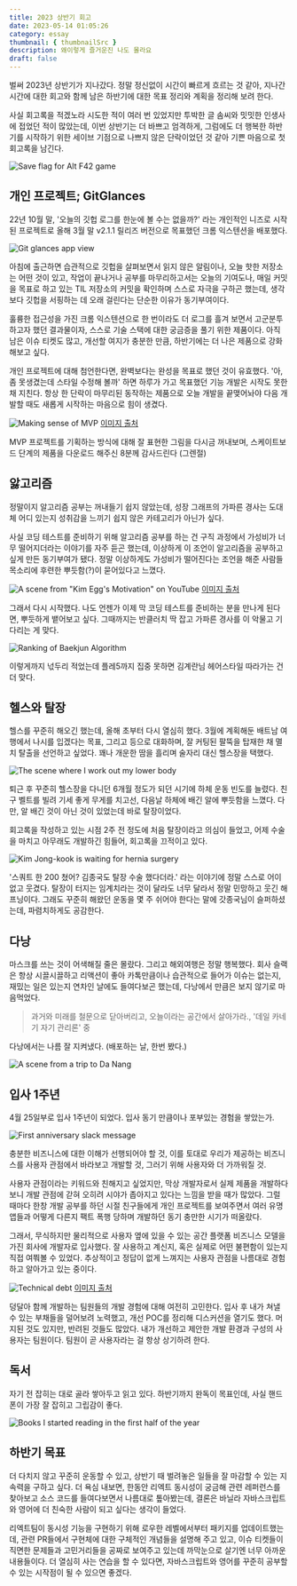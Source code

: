 ```yaml
---
title: 2023 상반기 회고
date: 2023-05-14 01:05:26
category: essay
thumbnail: { thumbnailSrc }
description: 왜이렇게 즐거운진 나도 몰라요
draft: false
---
```


벌써 2023년 상반기가 지나갔다. 정말 정신없이 시간이 빠르게 흐르는 것 같아, 지나간 시간에 대한
회고와 함께 남은 하반기에 대한 목표 정리와 계획을 정리해 보려 한다.

사실 회고록을 적겠노라 시도한 적이 여러 번 있었지만 투박한 글 솜씨와 밋밋한 인생사에 접었던 적이 많았는데,
이번 상반기는 더 바쁘고 엄격하게, 그럼에도 더 행복한 하반기를 시작하기 위한 세이브 기점으로 나쁘지 않은
단락이었던 것 같아 기쁜 마음으로 첫 회고록을 남긴다.

![Save flag for Alt F42 game](./images/2023-first-half-retrospect/save-point.png)

## 개인 프로젝트; GitGlances

22년 10월 말, '오늘의 깃헙 로그를 한눈에 볼 수는 없을까?' 라는 개인적인 니즈로 시작된 프로젝트로
올해 3월 말 v2.1.1 릴리즈 버전으로 목표했던 크롬 익스텐션을 배포했다.

![Git glances app view](images/2023-first-half-retrospect/git-glances.png)

아침에 출근하면 습관적으로 깃헙을 살펴보면서 읽지 않은 알림이나, 오늘 핫한 저장소는 어떤 것이 있고,
작업이 끝나거나 공부를 마무리하고서는 오늘의 기여도나, 매일 커밋을 목표로 하고 있는 TIL 저장소의 커밋을
확인하며 스스로 자극을 구하곤 했는데, 생각보다 깃헙을 서핑하는 데 오래 걸린다는 단순한 이유가 동기부여이다.

훌륭한 접근성을 가진 크롬 익스텐션으로 한 번이라도 더 로그를 흘겨 보면서 고군분투하고자 했던 결과물이자,
스스로 기술 스택에 대한 궁금증을 풀기 위한 제품이다. 아직 남은 이슈 티켓도 많고, 개선할 여지가 충분한 만큼,
하반기에는 더 나은 제품으로 강화해보고 싶다.

개인 프로젝트에 대해 첨언한다면, 완벽보다는 완성을 목표로 했던 것이 유효했다. '아, 좀 못생겼는데 스타일
수정해 볼까' 하면 하루가 가고 목표했던 기능 개발은 시작도 못한 채 지친다. 항상 한 단락이 마무리된 동작하는
제품으로 오늘 개발을 끝맺어놔야 다음 개발할 때도 새롭게 시작하는 마음으로 힘이 생겼다.

![Making sense of MVP](./images/2023-first-half-retrospect/mvp.png)
[이미지 출처](https://blog.crisp.se/2016/01/25/henrikkniberg/making-sense-of-mvp)

MVP 프로젝트를 기획하는 방식에 대해 잘 표현한 그림을 다시금 꺼내보며, 스케이트보드 단계의 제품을 다운로드
해주신 8분께 감사드린다 (그렌절)

## 앓고리즘

정말이지 알고리즘 공부는 꺼내들기 쉽지 않았는데, 성장 그래프의 가파른 경사는 도대체 어디 있는지 성취감을 느끼기
쉽지 않은 카테고리가 아닌가 싶다.

사실 코딩 테스트를 준비하기 위해 알고리즘 공부를 하는 건 구직 과정에서 가성비가 너무 떨어지더라는 이야기를 자주
듣곤 했는데, 이상하게 이 조언이 알고리즘을 공부하고 싶게 만든 동기부여가 됐다. 정말 이상하게도 가성비가 떨어진다는
조언을 해준 사람들 목소리에 후련한 뿌듯함(?)이 묻어있다고 느꼈다.

![A scene from "Kim Egg's Motivation" on YouTube](./images/2023-first-half-retrospect/motivation.png)
[이미지 출처](https://www.youtube.com/watch?v=Qd1MBEhkWU8)

그래서 다시 시작했다. 나도 언젠가 이제 막 코딩 테스트를 준비하는 분을 만나게 된다면, 뿌듯하게 뱉어보고 싶다.
그때까지는 반클러치 딱 잡고 가파른 경사를 이 악물고 기다리는 게 맞다.

![Ranking of Baekjun Algorithm](./images/2023-first-half-retrospect/baekjoon.png)

이렇게까지 넋두리 적었는데 플레5까지 집중 못하면 김계란님 헤어스타일 따라가는 건 더 맞다.

## 헬스와 탈장

헬스를 꾸준히 해오긴 했는데, 올해 초부터 다시 열심히 했다. 3월에 계획해둔 배트남 여행에서 나시를 입겠다는
목표, 그리고 등으로 대화하며, 잘 커팅된 팔뚝을 탑재한 채 멸치 탈출을 선언하고 싶었다. 꽤나 개운한 땀을 흘리며
술자리 대신 헬스장을 택했다.

![The scene where I work out my lower body](./images/2023-first-half-retrospect/training.jpeg)

퇴근 후 꾸준히 헬스장을 다니던 6개월 정도가 되던 시기에 하체 운동 빈도를 늘렸다. 친구 벨트를 빌려 기세 좋게
무게를 치고선, 다음날 하체에 배긴 알에 뿌듯함을 느꼈다. 다만, 알 배긴 것이 아닌 것이 있었는데 바로 탈장이었다.

회고록을 작성하고 있는 시점 2주 전 정도에 처음 탈장이라고 의심이 들었고, 어제 수술을 마치고 아무래도 개발하긴
힘들어, 회고록을 끄적이고 있다.

![Kim Jong-kook is waiting for hernia surgery](./images/2023-first-half-retrospect/kimjongkook-1.png)

'스쿼트 한 200 쳤어? 김종국도 탈장 수술 했다더라.' 라는 이야기에 정말 스스로 어이없고 웃겼다.
탈장이 터지는 임계치라는 것이 달라도 너무 달라서 정말 민망하고 웃긴 해프닝이다. 그래도 꾸준히 해왔던 운동을
몇 주 쉬어야 한다는 말에 갓종국님이 슬퍼하셨는데, 파렴치하게도 공감한다.

## 다낭

마스크를 쓰는 것이 어색해질 줄은 몰랐다. 그리고 해외여행은 정말 행복했다. 회사 슬랙은 항상 시끌시끌하고 리액션이
좋아 카톡만큼이나 습관적으로 들어가 이슈는 없는지, 재밌는 일은 있는지 연차인 날에도 들여다보곤 했는데, 다낭에서
만큼은 보지 않기로 마음먹었다.

> 과거와 미래를 철문으로 닫아버리고, 오늘이라는 공간에서 살아가라., '데일 카네기 자기 관리론' 중

다낭에서는 나름 잘 지켜냈다. (배포하는 날, 한번 봤다.)

![A scene from a trip to Da Nang](./images/2023-first-half-retrospect/danang.jpeg)

## 입사 1주년

4월 25일부로 입사 1주년이 되었다. 입사 동기 만큼이나 포부있는 경험을 쌓았는가.

![First anniversary slack message](./images/2023-first-half-retrospect/first-anniversary.png)

충분한 비즈니스에 대한 이해가 선행되어야 할 것, 이를 토대로 우리가 제공하는 비즈니스를 사용자 관점에서
바라보고 개발할 것, 그러기 위해 사용자와 더 가까워질 것.

사용자 관점이라는 키워드와 친해지고 싶었지만, 막상 개발자로서 실제 제품을 개발하다 보니 개발 관점에 갇혀 오히려
시야가 좁아지고 있다는 느낌을 받을 때가 많았다. 그럴 때마다 한창 개발 공부를 하던 시절 친구들에게 개인 프로젝트를
보여주면서 여러 유명 앱들과 어떻게 다른지 팩트 폭행 당하며 개발하던 동기 충만한 시기가 떠올랐다.

그래서, 무식하지만 물리적으로 사용자 옆에 있을 수 있는 공간 플랫폼 비즈니스 모델을 가진 회사에 개발자로 입사했다.
잘 사용하고 계신지, 혹은 실제로 어떤 불편함이 있는지 직접 여쭤볼 수 있었다. 추상적이고 정답이 없게 느껴지는 사용자
관점을 나름대로 경험하고 알아가고 있는 중이다.

![Technical debt](./images/2023-first-half-retrospect/technicaldebt.jpg)
[이미지 출처](https://christierney.com/2015/12/04/technical-debt-in-an-image/)

덩달아 함께 개발하는 팀원들의 개발 경험에 대해 여전히 고민한다. 입사 후 내가 쳐낼 수 있는 부채들을 덜어보려 노력했고,
개선 POC를 정리해 디스커션을 열기도 했다. 머지된 것도 있지만, 반려된 것들도 많았다. 내가 개선하고 제안한 개발 환경과
구성의 사용자는 팀원이다. 팀원이 곧 사용자라는 걸 항상 상기하려 한다.

## 독서

자기 전 잡히는 대로 골라 쌓아두고 읽고 있다. 하반기까지 완독이 목표인데, 사실 핸드폰이 가장 잘 잡히고 그립감이 좋다.

![Books I started reading in the first half of the year](./images/2023-first-half-retrospect/book.jpeg)

## 하반기 목표

더 다치지 않고 꾸준히 운동할 수 있고, 상반기 때 벌려놓은 일들을 잘 마감할 수 있는 지속력을 구하고 싶다.
더 욕심 내보면, 한동안 리엑트 동시성이 궁금해 관련 레퍼런스를 찾아보고 소스 코드를 들여다보면서 나름대로
톺아봤는데, 결론은 바닐라 자바스크립트와 영어에 더 친숙한 사람이 되고 싶다는 생각이 들었다.

리엑트팀이 동시성 기능을 구현하기 위해 로우한 레벨에서부터 패키지를 업데이트했는데, 관련 PR들에서 구현체에
대한 구체적인 개념들을 설명해 주고 있고, 이슈 티켓들이 직면한 문제들과 고민거리들을 공짜로 보여주고 있는데
까막눈으로 살기엔 너무 아까운 내용들이다. 더 열심히 사는 연습을 할 수 있다면, 자바스크립트와 영어를 꾸준히
공부할 수 있는 시작점이 될 수 있으면 좋겠다.
